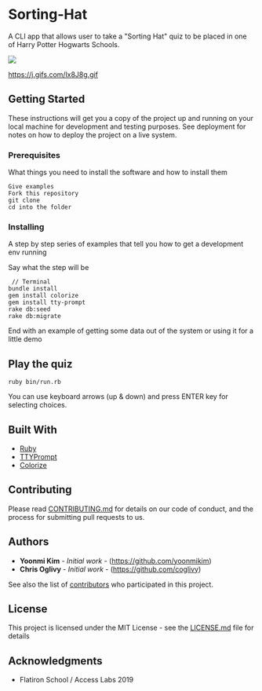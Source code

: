 # Sorting-Hat

A CLI app that allows user to take a "Sorting Hat" quiz to be placed in one of Harry Potter Hogwarts Schools.

![](https://j.gifs.com/lx8J8g.gif)


https://j.gifs.com/lx8J8g.gif

## Getting Started

These instructions will get you a copy of the project up and running on your local machine for development and testing purposes. See deployment for notes on how to deploy the project on a live system.

### Prerequisites

What things you need to install the software and how to install them

```
Give examples
Fork this repository
git clone
cd into the folder
```

### Installing

A step by step series of examples that tell you how to get a development env running

Say what the step will be

``` 
 // Terminal
bundle install
gem install colorize
gem install tty-prompt
rake db:seed
rake db:migrate
```


End with an example of getting some data out of the system or using it for a little demo

## Play the quiz


```
ruby bin/run.rb

```

You can use keyboard arrows (up & down) and press ENTER key for selecting choices.


## Built With

* [Ruby](https://www.ruby-lang.org/en/) 
* [TTYPrompt](https://github.com/piotrmurach/tty-prompt)
* [Colorize](https://github.com/fazibear/colorize) 


## Contributing

Please read [CONTRIBUTING.md](https://gist.github.com/PurpleBooth/b24679402957c63ec426) for details on our code of conduct, and the process for submitting pull requests to us.

## Authors

* **Yoonmi Kim** - *Initial work* - (https://github.com/yoonmikim)
* **Chris Oglivy** - *Initial work* - (https://github.com/coglivy)

See also the list of [contributors](https://github.com/your/project/contributors) who participated in this project.

## License

This project is licensed under the MIT License - see the [LICENSE.md](LICENSE.md) file for details

## Acknowledgments

* Flatiron School / Access Labs 2019
